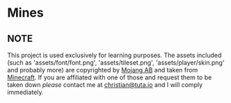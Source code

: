 # Mines

NOTE
----
This project is used exclusively for learning purposes.
The assets included (such as 'assets/font/font.png', 'assets/tileset.png', 'assets/player/skin.png' and probably more) are
copyrighted by [Mojang AB](https://mojang.com) and taken from [Minecraft](https://minecraft.net).
If you are affiliated with one of those and request them to be taken down _please_ contact me at christian@tuta.io
and I will comply immediately.